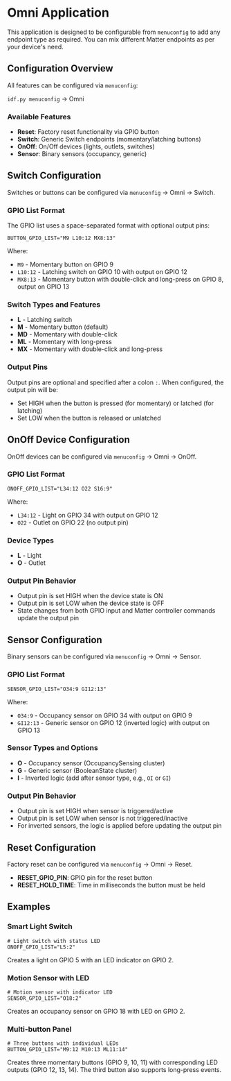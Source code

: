 Omni Application
================
This application is designed to be configurable from `menuconfig` to add any endpoint type as required. You can mix
different Matter endpoints as per your device's need.

Configuration Overview
----------------------
All features can be configured via `menuconfig`:

`idf.py menuconfig` -> Omni

### Available Features
- **Reset**: Factory reset functionality via GPIO button
- **Switch**: Generic Switch endpoints (momentary/latching buttons)  
- **OnOff**: On/Off devices (lights, outlets, switches)
- **Sensor**: Binary sensors (occupancy, generic)

## Switch Configuration
Switches or buttons can be configured via `menuconfig` -> Omni -> Switch.

### GPIO List Format
The GPIO list uses a space-separated format with optional output pins:

```
BUTTON_GPIO_LIST="M9 L10:12 MX8:13"
```

Where:
- `M9` - Momentary button on GPIO 9
- `L10:12` - Latching switch on GPIO 10 with output on GPIO 12
- `MX8:13` - Momentary button with double-click and long-press on GPIO 8, output on GPIO 13

### Switch Types and Features
- **L** - Latching switch
- **M** - Momentary button (default)
- **MD** - Momentary with double-click
- **ML** - Momentary with long-press  
- **MX** - Momentary with double-click and long-press

### Output Pins
Output pins are optional and specified after a colon `:`. When configured, the output pin will be:
- Set HIGH when the button is pressed (for momentary) or latched (for latching)
- Set LOW when the button is released or unlatched

## OnOff Device Configuration
OnOff devices can be configured via `menuconfig` -> Omni -> OnOff.

### GPIO List Format
```
ONOFF_GPIO_LIST="L34:12 O22 S16:9"
```

Where:
- `L34:12` - Light on GPIO 34 with output on GPIO 12
- `O22` - Outlet on GPIO 22 (no output pin)

### Device Types
- **L** - Light
- **O** - Outlet

### Output Pin Behavior
- Output pin is set HIGH when the device state is ON
- Output pin is set LOW when the device state is OFF
- State changes from both GPIO input and Matter controller commands update the output pin

## Sensor Configuration
Binary sensors can be configured via `menuconfig` -> Omni -> Sensor.

### GPIO List Format
```
SENSOR_GPIO_LIST="O34:9 GI12:13"
```

Where:
- `O34:9` - Occupancy sensor on GPIO 34 with output on GPIO 9
- `GI12:13` - Generic sensor on GPIO 12 (inverted logic) with output on GPIO 13

### Sensor Types and Options
- **O** - Occupancy sensor (OccupancySensing cluster)
- **G** - Generic sensor (BooleanState cluster)
- **I** - Inverted logic (add after sensor type, e.g., `OI` or `GI`)

### Output Pin Behavior
- Output pin is set HIGH when sensor is triggered/active
- Output pin is set LOW when sensor is not triggered/inactive
- For inverted sensors, the logic is applied before updating the output pin

## Reset Configuration
Factory reset can be configured via `menuconfig` -> Omni -> Reset.

- **RESET_GPIO_PIN**: GPIO pin for the reset button
- **RESET_HOLD_TIME**: Time in milliseconds the button must be held

## Examples

### Smart Light Switch
```
# Light switch with status LED
ONOFF_GPIO_LIST="L5:2"
```
Creates a light on GPIO 5 with an LED indicator on GPIO 2.

### Motion Sensor with LED
```
# Motion sensor with indicator LED
SENSOR_GPIO_LIST="O18:2"
```
Creates an occupancy sensor on GPIO 18 with LED on GPIO 2.

### Multi-button Panel
```
# Three buttons with individual LEDs
BUTTON_GPIO_LIST="M9:12 M10:13 ML11:14"
```
Creates three momentary buttons (GPIO 9, 10, 11) with corresponding LED outputs (GPIO 12, 13, 14).
The third button also supports long-press events.

